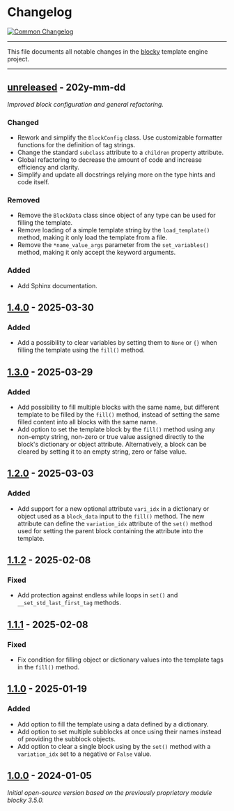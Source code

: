 # Changelog

[![Common Changelog](https://common-changelog.org/badge.svg)](https://common-changelog.org)

---

This file documents all notable changes in the [blocky](https://github.com/lubomilko/blocky)
template engine project.

---


## [unreleased] - 202y-mm-dd

*Improved block configuration and general refactoring.*

### Changed

- Rework and simplify the `BlockConfig` class. Use customizable formatter functions for the
  definition of tag strings.
- Change the standard `subclass` attribute to a `children` property attribute.
- Global refactoring to decrease the amount of code and increase efficiency and clarity.
- Simplify and update all docstrings relying more on the type hints and code itself.

### Removed

- Remove the `BlockData` class since object of any type can be used for filling the template.
- Remove loading of a simple template string by the `load_template()` method, making it only
  load the template from a file.
- Remove the `*name_value_args` parameter from the `set_variables()` method, making it only
  accept the keyword arguments.

### Added

- Add Sphinx documentation.


## [1.4.0] - 2025-03-30

### Added

- Add a possibility to clear variables by setting them to `None` or `{}` when filling the
  template using the `fill()` method.


## [1.3.0] - 2025-03-29

### Added

- Add possibility to fill multiple blocks with the same name, but different template to be
  filled by the `fill()` method, instead of setting the same filled content into all blocks
  with the same name.
- Add option to set the template block by the `fill()` method using any non-empty string,
  non-zero or true value assigned directly to the block's dictionary or object attribute.
  Alternatively, a block can be cleared by setting it to an empty string, zero or false value.


## [1.2.0] - 2025-03-03

### Added

- Add support for a new optional attribute `vari_idx` in a dictionary or object used as a
  `block_data` input to the `fill()` method. The new attribute can define the `variation_idx`
  attribute of the `set()` method used for setting the parent block containing the attribute into
  the template.


## [1.1.2] - 2025-02-08

### Fixed

- Add protection against endless while loops in `set()` and `__set_std_last_first_tag` methods.


## [1.1.1] - 2025-02-08

### Fixed

- Fix condition for filling object or dictionary values into the template tags in the `fill()` method.


## [1.1.0] - 2025-01-19

### Added

- Add option to fill the template using a data defined by a dictionary.
- Add option to set multiple subblocks at once using their names instead of providing the subblock
  objects.
- Add option to clear a single block using by the `set()` method with a `variation_idx` set to a
  negative or `False` value. 


## [1.0.0] - 2024-01-05

*Initial open-source version based on the previously proprietary module blocky 3.5.0.*


[unreleased]: https://github.com/lubomilko/blocky
[1.4.0]: https://github.com/lubomilko/blocky/releases/tag/1.4.0
[1.3.0]: https://github.com/lubomilko/blocky/releases/tag/1.3.0
[1.2.0]: https://github.com/lubomilko/blocky/releases/tag/1.2.0
[1.1.2]: https://github.com/lubomilko/blocky/releases/tag/1.1.2
[1.1.1]: https://github.com/lubomilko/blocky/releases/tag/1.1.1
[1.1.0]: https://github.com/lubomilko/blocky/releases/tag/1.1.0
[1.0.0]: https://github.com/lubomilko/blocky/releases/tag/1.0.0

